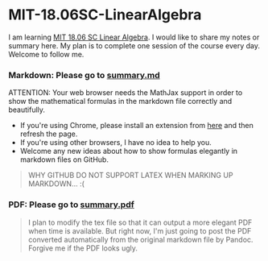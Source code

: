 # MIT-18.06SC-LinearAlgebra

I am learning [MIT 18.06 SC Linear Algebra](https://ocw.mit.edu/courses/mathematics/18-06sc-linear-algebra-fall-2011/index.htm). I would like to share my notes or summary here. My plan is to complete one session of the course every day. Welcome to follow me.

### Markdown: Please go to [summary.md](./summary.md)
ATTENTION: Your web browser needs the MathJax support in order to show the mathematical formulas in the markdown file correctly and beautifully.

- If you're using Chrome, please install an extension from [here](https://chrome.google.com/webstore/detail/github-with-mathjax/ioemnmodlmafdkllaclgeombjnmnbima) and then refresh the page.
- If you're using other browsers, I have no idea to help you.
- Welcome any new ideas about how to show formulas elegantly in markdown files on GitHub.

>WHY GITHUB DO NOT SUPPORT LATEX WHEN MARKING UP MARKDOWN... :(

### PDF: Please go to [summary.pdf](./summary.pdf)
>I plan to modify the tex file so that it can output a more elegant PDF when time is available. But right now, I'm just going to post the PDF converted automatically from the original markdown file by Pandoc. Forgive me if the PDF looks ugly.

